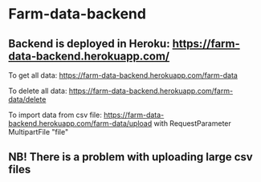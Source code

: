 # Farm-data-backend

## Backend is deployed in Heroku: https://farm-data-backend.herokuapp.com/

To get all data: https://farm-data-backend.herokuapp.com/farm-data

To delete all data: https://farm-data-backend.herokuapp.com/farm-data/delete

To import data from csv file: https://farm-data-backend.herokuapp.com/farm-data/upload with RequestParameter MultipartFile "file" 

## NB! There is a problem with uploading large csv files 
